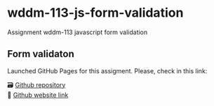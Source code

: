 # wddm-113-js-form-validation

Assignment wddm-113 javascript form validation

## Form validaton

Launched GitHub Pages for this assigment. Please, check in this link:

🗃 [Github repository](https://github.com/viviurbano/wddm-113-js-form-validation)   
🚀 [Github website link](https://viviurbano.github.io/wddm-113-js-form-validation/)
